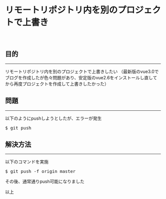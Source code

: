 # リモートリポジトリ内を別のプロジェクトで上書き
　

## 目的
***

リモートリポジトリ内を別のプロジェクトで上書きしたい
（最新版のvue3.0でブログを作成したが色々問題があり、安定版のvue2.6をインストールし直してから再度プロジェクトを作成して上書きしたかった）

## 問題
***

以下のようにpushしようとしたが、エラーが発生

<kbd>$ git push</kbd>

## 解決方法
***

以下のコマンドを実施

<kbd>$ git push -f origin master</kbd>

その後、通常通りpush可能になりました

以上

<style>
img {
    border: 5px solid green;
    max-width: 100%;
}
</style>

